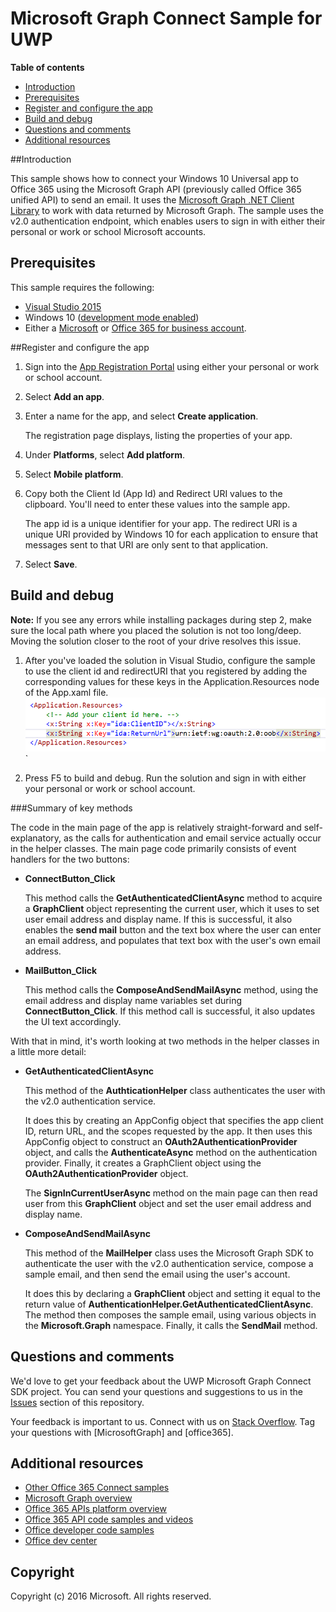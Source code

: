 ﻿# Microsoft Graph Connect Sample for UWP

**Table of contents**

* [Introduction](#introduction)
* [Prerequisites](#prerequisites)
* [Register and configure the app](#register)
* [Build and debug](#build)
* [Questions and comments](#questions)
* [Additional resources](#additional-resources)

<a name="introduction"></a>
##Introduction

This sample shows how to connect your Windows 10 Universal app to Office 365 using the Microsoft Graph API (previously called Office 365 unified API) to send an email. It uses the [Microsoft Graph .NET Client Library](https://github.com/microsoftgraph/msgraph-sdk-dotnet) to work with data returned by Microsoft Graph. The sample uses the v2.0 authentication endpoint, which enables users to sign in with either their personal or work or school Microsoft accounts.

<a name="prerequisites"></a>
## Prerequisites ##

This sample requires the following:  

  * [Visual Studio 2015](https://www.visualstudio.com/en-us/downloads) 
  * Windows 10 ([development mode enabled](https://msdn.microsoft.com/library/windows/apps/xaml/dn706236.aspx))
  * Either a [Microsoft](www.outlook.com) or [Office 365 for business account](https://msdn.microsoft.com/en-us/office/office365/howto/setup-development-environment#bk_Office365Account).

<a name="register"></a>
##Register and configure the app

1. Sign into the [App Registration Portal](https://apps.dev.microsoft.com/) using either your personal or work or school account.
2. Select **Add an app**.
3. Enter a name for the app, and select **Create application**.
	
	The registration page displays, listing the properties of your app.
 
4. Under **Platforms**, select **Add platform**.
5. Select **Mobile platform**.
6. Copy both the Client Id (App Id) and Redirect URI values to the clipboard. You'll need to enter these values into the sample app.

	The app id is a unique identifier for your app. The redirect URI is a unique URI provided by Windows 10 for each application to ensure that messages sent to that URI are only sent to that application. 

7. Select **Save**.

<a name="build"></a>
## Build and debug ##

**Note:** If you see any errors while installing packages during step 2, make sure the local path where you placed the solution is not too long/deep. Moving the solution closer to the root of your drive resolves this issue.

1. After you've loaded the solution in Visual Studio, configure the sample to use the client id and redirectURI that you registered by adding the corresponding values for these keys in the Application.Resources node of the App.xaml file.
![Office 365 UWP Microsoft Graph connect sample](/readme-images/appId_and_redirectURI.png "Client ID value in App.xaml file")`

2. Press F5 to build and debug. Run the solution and sign in with either your personal or work or school account.

###Summary of key methods

The code in the main page of the app is relatively straight-forward and self-explanatory, as the calls for authentication and email service actually occur in the helper classes. The main page code primarily consists of event handlers for the two buttons:

- **ConnectButton_Click**
	
	This method calls the **GetAuthenticatedClientAsync** method to acquire a **GraphClient** object representing the current user, which it uses to set user email address and display name. If this is successful, it also enables the **send mail** button and the text box where the user can enter an email address, and populates that text box with the user's own email address.

- **MailButton_Click**
	
	This method calls the **ComposeAndSendMailAsync** method, using the email address and display name variables set during **ConnectButton_Click**. If this method call is successful, it also updates the UI text accordingly.

With that in mind, it's worth looking at two methods in the helper classes in a little more detail:

- **GetAuthenticatedClientAsync**
	
	This method of the **AuthticationHelper** class authenticates the user with the v2.0 authentication service.

	It does this by creating an AppConfig object that specifies the app client ID, return URL, and the scopes requested by the app. It then uses this AppConfig object to construct an **OAuth2AuthenticationProvider** object, and calls the **AuthenticateAsync** method on the authentication provider. Finally, it creates a GraphClient object using the **OAuth2AuthenticationProvider** object.

	The **SignInCurrentUserAsync** method on the main page can then read user from this **GraphClient** object and set the user email address and display name.

- **ComposeAndSendMailAsync**

	This method of the **MailHelper** class uses the Microsoft Graph SDK to authenticate the user with the v2.0 authentication service, compose a sample email, and then send the email using the user's account.

	It does this by declaring a **GraphClient** object and setting it equal to the return value of **AuthenticationHelper.GetAuthenticatedClientAsync**. The method then composes the sample email, using various objects in the **Microsoft.Graph** namespace. Finally, it calls the **SendMail** method.


<a name="questions"></a>
## Questions and comments

We'd love to get your feedback about the UWP Microsoft Graph Connect SDK project. You can send your questions and suggestions to us in the [Issues](https://github.com/OfficeDev/Microsoft-Graph-UWP-Connect-SDK/issues) section of this repository.

Your feedback is important to us. Connect with us on [Stack Overflow](http://stackoverflow.com/questions/tagged/office365+or+microsoftgraph). Tag your questions with [MicrosoftGraph] and [office365].

<a name="additional-resources"></a>
## Additional resources ##

- [Other Office 365 Connect samples](https://github.com/OfficeDev?utf8=%E2%9C%93&query=-Connect)
- [Microsoft Graph overview](http://graph.microsoft.io)
- [Office 365 APIs platform overview](https://msdn.microsoft.com/office/office365/howto/platform-development-overview)
- [Office 365 API code samples and videos](https://msdn.microsoft.com/office/office365/howto/starter-projects-and-code-samples)
- [Office developer code samples](http://dev.office.com/code-samples)
- [Office dev center](http://dev.office.com/)


## Copyright
Copyright (c) 2016 Microsoft. All rights reserved.


